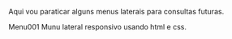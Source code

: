 Aqui vou paraticar alguns menus laterais para consultas futuras.

Menu001 Munu lateral responsivo usando html e css.